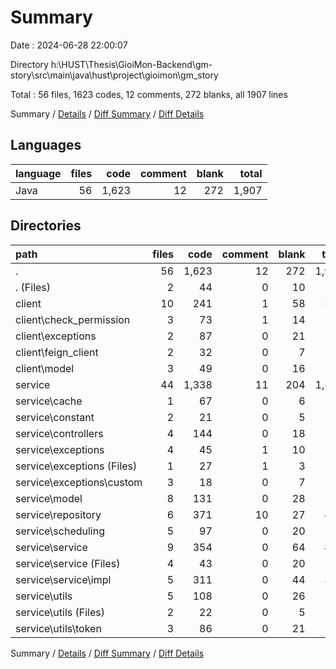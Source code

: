 # Summary

Date : 2024-06-28 22:00:07

Directory h:\\HUST\\Thesis\\GioiMon-Backend\\gm-story\\src\\main\\java\\hust\\project\\gioimon\\gm_story

Total : 56 files,  1623 codes, 12 comments, 272 blanks, all 1907 lines

Summary / [Details](details.md) / [Diff Summary](diff.md) / [Diff Details](diff-details.md)

## Languages
| language | files | code | comment | blank | total |
| :--- | ---: | ---: | ---: | ---: | ---: |
| Java | 56 | 1,623 | 12 | 272 | 1,907 |

## Directories
| path | files | code | comment | blank | total |
| :--- | ---: | ---: | ---: | ---: | ---: |
| . | 56 | 1,623 | 12 | 272 | 1,907 |
| . (Files) | 2 | 44 | 0 | 10 | 54 |
| client | 10 | 241 | 1 | 58 | 300 |
| client\\check_permission | 3 | 73 | 1 | 14 | 88 |
| client\\exceptions | 2 | 87 | 0 | 21 | 108 |
| client\\feign_client | 2 | 32 | 0 | 7 | 39 |
| client\\model | 3 | 49 | 0 | 16 | 65 |
| service | 44 | 1,338 | 11 | 204 | 1,553 |
| service\\cache | 1 | 67 | 0 | 6 | 73 |
| service\\constant | 2 | 21 | 0 | 5 | 26 |
| service\\controllers | 4 | 144 | 0 | 18 | 162 |
| service\\exceptions | 4 | 45 | 1 | 10 | 56 |
| service\\exceptions (Files) | 1 | 27 | 1 | 3 | 31 |
| service\\exceptions\\custom | 3 | 18 | 0 | 7 | 25 |
| service\\model | 8 | 131 | 0 | 28 | 159 |
| service\\repository | 6 | 371 | 10 | 27 | 408 |
| service\\scheduling | 5 | 97 | 0 | 20 | 117 |
| service\\service | 9 | 354 | 0 | 64 | 418 |
| service\\service (Files) | 4 | 43 | 0 | 20 | 63 |
| service\\service\\impl | 5 | 311 | 0 | 44 | 355 |
| service\\utils | 5 | 108 | 0 | 26 | 134 |
| service\\utils (Files) | 2 | 22 | 0 | 5 | 27 |
| service\\utils\\token | 3 | 86 | 0 | 21 | 107 |

Summary / [Details](details.md) / [Diff Summary](diff.md) / [Diff Details](diff-details.md)